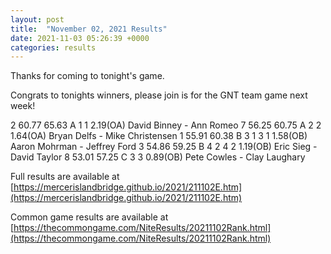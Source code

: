 ```yaml
---
layout: post
title:  "November 02, 2021 Results"
date: 2021-11-03 05:26:39 +0000
categories: results
---
```

Thanks for coming to tonight's game.

Congrats to tonights winners, please join is for the GNT team game next week!

2   60.77   65.63  A   1                 1                2.19(OA) David Binney - Ann Romeo
7   56.25   60.75  A   2                 2                1.64(OA) Bryan Delfs - Mike Christensen
1   55.91   60.38  B   3     1           3     1          1.58(OB) Aaron Mohrman - Jeffrey Ford
3   54.86   59.25  B   4     2           4     2          1.19(OB) Eric Sieg - David Taylor
8   53.01   57.25  C         3                 3          0.89(OB) Pete Cowles - Clay Laughary

Full results are available at [https://mercerislandbridge.github.io/2021/211102E.htm](https://mercerislandbridge.github.io/2021/211102E.htm)

Common game results are available at [https://thecommongame.com/NiteResults/20211102Rank.html](https://thecommongame.com/NiteResults/20211102Rank.html)
